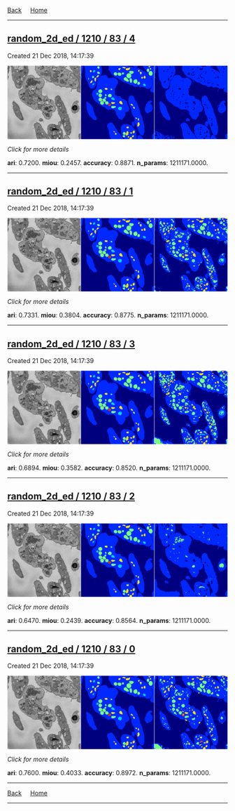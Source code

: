 
[Back](..)&nbsp;&nbsp;&nbsp;&nbsp;&nbsp;[Home](https://leapmanlab.github.io/snapshots)

---

<div class="summary"><a href="4"><h2>random_2d_ed / 1210 / 83 / 4</h2></a><p>Created 21 Dec 2018, 14:17:39
</p><a href="4"><img src="4/media/summary.png" align="center"></a><p>
<i>Click for more details</i>
</p></div>

**ari**: 0.7200. **miou**: 0.2457. **accuracy**: 0.8871. **n_params**: 1211171.0000. 

---

<div class="summary"><a href="1"><h2>random_2d_ed / 1210 / 83 / 1</h2></a><p>Created 21 Dec 2018, 14:17:39
</p><a href="1"><img src="1/media/summary.png" align="center"></a><p>
<i>Click for more details</i>
</p></div>

**ari**: 0.7331. **miou**: 0.3804. **accuracy**: 0.8775. **n_params**: 1211171.0000. 

---

<div class="summary"><a href="3"><h2>random_2d_ed / 1210 / 83 / 3</h2></a><p>Created 21 Dec 2018, 14:17:39
</p><a href="3"><img src="3/media/summary.png" align="center"></a><p>
<i>Click for more details</i>
</p></div>

**ari**: 0.6894. **miou**: 0.3582. **accuracy**: 0.8520. **n_params**: 1211171.0000. 

---

<div class="summary"><a href="2"><h2>random_2d_ed / 1210 / 83 / 2</h2></a><p>Created 21 Dec 2018, 14:17:39
</p><a href="2"><img src="2/media/summary.png" align="center"></a><p>
<i>Click for more details</i>
</p></div>

**ari**: 0.6470. **miou**: 0.2439. **accuracy**: 0.8564. **n_params**: 1211171.0000. 

---

<div class="summary"><a href="0"><h2>random_2d_ed / 1210 / 83 / 0</h2></a><p>Created 21 Dec 2018, 14:17:39
</p><a href="0"><img src="0/media/summary.png" align="center"></a><p>
<i>Click for more details</i>
</p></div>

**ari**: 0.7600. **miou**: 0.4033. **accuracy**: 0.8972. **n_params**: 1211171.0000. 

---

[Back](..)&nbsp;&nbsp;&nbsp;&nbsp;&nbsp;[Home](https://leapmanlab.github.io/snapshots)

---